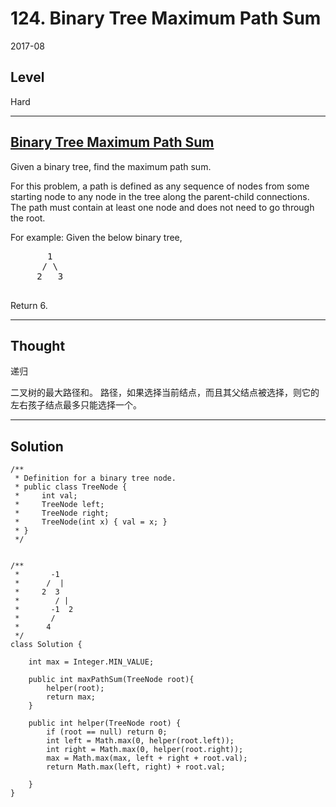 # 124. Binary Tree Maximum Path Sum

2017-08


## Level
Hard

---


## [Binary Tree Maximum Path Sum](https://leetcode.com/problems/binary-tree-maximum-path-sum/description/)

Given a binary tree, find the maximum path sum.

For this problem, a path is defined as any sequence of nodes from some starting node to any node in the tree along the parent-child connections. The path must contain at least one node and does not need to go through the root.

For example:
Given the below binary tree,
<pre>
       1
      / \
     2   3
 </pre>
Return 6.

---


## Thought
递归

二叉树的最大路径和。
路径，如果选择当前结点，而且其父结点被选择，则它的左右孩子结点最多只能选择一个。


---


## Solution

```
/**
 * Definition for a binary tree node.
 * public class TreeNode {
 *     int val;
 *     TreeNode left;
 *     TreeNode right;
 *     TreeNode(int x) { val = x; }
 * }
 */


/**
 *       -1
 *      /  |
 *     2  3  
 *        / | 
 *       -1  2
 *       /
 *      4  
 */
class Solution {
    
    int max = Integer.MIN_VALUE;
    
    public int maxPathSum(TreeNode root){
        helper(root);
        return max;
    }
    
    public int helper(TreeNode root) {
        if (root == null) return 0;
        int left = Math.max(0, helper(root.left));
        int right = Math.max(0, helper(root.right));
        max = Math.max(max, left + right + root.val);
        return Math.max(left, right) + root.val;
        
    }
}
```
